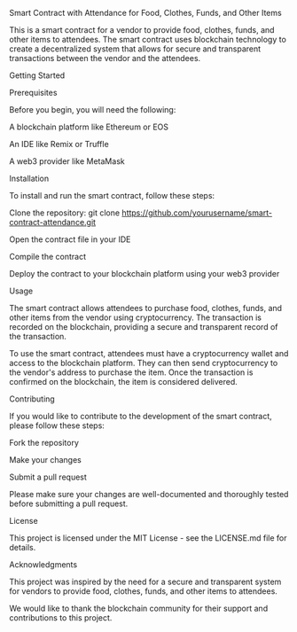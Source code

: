 Smart Contract with Attendance for Food, Clothes, Funds, and Other Items

This is a smart contract for a vendor to provide food, clothes, funds, and other items to attendees. The smart contract uses blockchain technology to create a decentralized system that allows for secure and transparent transactions between the vendor and the attendees.

Getting Started

Prerequisites

Before you begin, you will need the following:

A blockchain platform like Ethereum or EOS

An IDE like Remix or Truffle

A web3 provider like MetaMask

Installation

To install and run the smart contract, follow these steps:

Clone the repository: git clone https://github.com/yourusername/smart-contract-attendance.git

Open the contract file in your IDE

Compile the contract

Deploy the contract to your blockchain platform using your web3 provider

Usage

The smart contract allows attendees to purchase food, clothes, funds, and other items from the vendor using cryptocurrency. The transaction is recorded on the blockchain, providing a secure and transparent record of the transaction.

To use the smart contract, attendees must have a cryptocurrency wallet and access to the blockchain platform. They can then send cryptocurrency to the vendor's address to purchase the item. Once the transaction is confirmed on the blockchain, the item is considered delivered.

Contributing

If you would like to contribute to the development of the smart contract, please follow these steps:

Fork the repository

Make your changes

Submit a pull request

Please make sure your changes are well-documented and thoroughly tested before submitting a pull request.

License

This project is licensed under the MIT License - see the LICENSE.md file for details.

Acknowledgments

This project was inspired by the need for a secure and transparent system for vendors to provide food, clothes, funds, and other items to attendees.

We would like to thank the blockchain community for their support and contributions to this project.
